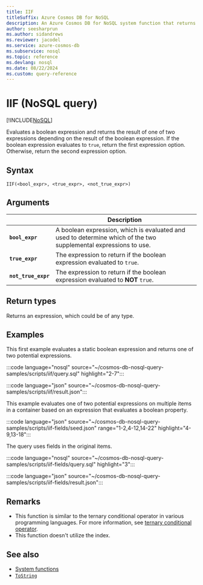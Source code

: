 ```yaml
---
title: IIF
titleSuffix: Azure Cosmos DB for NoSQL
description: An Azure Cosmos DB for NoSQL system function that returns one of two expressions based on a boolean expression input.
author: seesharprun
ms.author: sidandrews
ms.reviewer: jacodel
ms.service: azure-cosmos-db
ms.subservice: nosql
ms.topic: reference
ms.devlang: nosql
ms.date: 08/22/2024
ms.custom: query-reference
---
```


# IIF (NoSQL query)

[!INCLUDE[NoSQL](../../includes/appliesto-nosql.md)]

Evaluates a boolean expression and returns the result of one of two expressions depending on the result of the boolean expression. If the boolean expression evaluates to `true`, return the first expression option. Otherwise, return the second expression option.

## Syntax

```nosql
IIF(<bool_expr>, <true_expr>, <not_true_expr>)
```

## Arguments

| | Description |
| --- | --- |
| **`bool_expr`** | A boolean expression, which is evaluated and used to determine which of the two supplemental expressions to use. |
| **`true_expr`** | The expression to return if the boolean expression evaluated to `true`. |
| **`not_true_expr`** | The expression to return if the boolean expression evaluated to **NOT** `true`. |

## Return types

Returns an expression, which could be of any type.

## Examples

This first example evaluates a static boolean expression and returns one of two potential expressions.

:::code language="nosql" source="~/cosmos-db-nosql-query-samples/scripts/iif/query.sql" highlight="2-7":::  

:::code language="json" source="~/cosmos-db-nosql-query-samples/scripts/iif/result.json":::

This example evaluates one of two potential expressions on multiple items in a container based on an expression that evaluates a boolean property.

:::code language="json" source="~/cosmos-db-nosql-query-samples/scripts/iif-fields/seed.json" range="1-2,4-12,14-22" highlight="4-9,13-18":::

The query uses fields in the original items.

:::code language="nosql" source="~/cosmos-db-nosql-query-samples/scripts/iif-fields/query.sql" highlight="3":::  

:::code language="json" source="~/cosmos-db-nosql-query-samples/scripts/iif-fields/result.json":::

## Remarks

- This function is similar to the ternary conditional operator in various programming languages. For more information, see [ternary conditional operator](https://wikipedia.org/wiki/ternary_conditional_operator).
- This function doesn't utilize the index.

## See also

- [System functions](system-functions.yml)
- [`ToString`](tostring.md)
